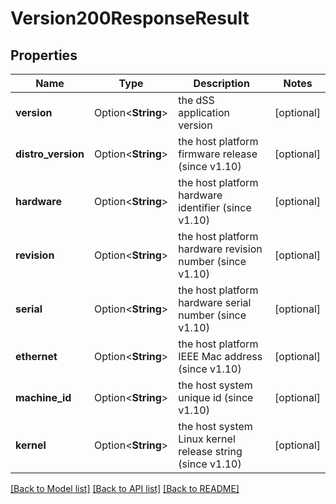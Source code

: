 # Version200ResponseResult

## Properties

Name | Type | Description | Notes
------------ | ------------- | ------------- | -------------
**version** | Option<**String**> | the dSS application version | [optional]
**distro_version** | Option<**String**> | the host platform firmware release (since v1.10) | [optional]
**hardware** | Option<**String**> | the host platform hardware identifier (since v1.10) | [optional]
**revision** | Option<**String**> | the host platform hardware revision number (since v1.10) | [optional]
**serial** | Option<**String**> | the host platform hardware serial number (since v1.10) | [optional]
**ethernet** | Option<**String**> | the host platform IEEE Mac address (since v1.10) | [optional]
**machine_id** | Option<**String**> | the host system unique id (since v1.10) | [optional]
**kernel** | Option<**String**> | the host system Linux kernel release string (since v1.10) | [optional]

[[Back to Model list]](../README.md#documentation-for-models) [[Back to API list]](../README.md#documentation-for-api-endpoints) [[Back to README]](../README.md)


